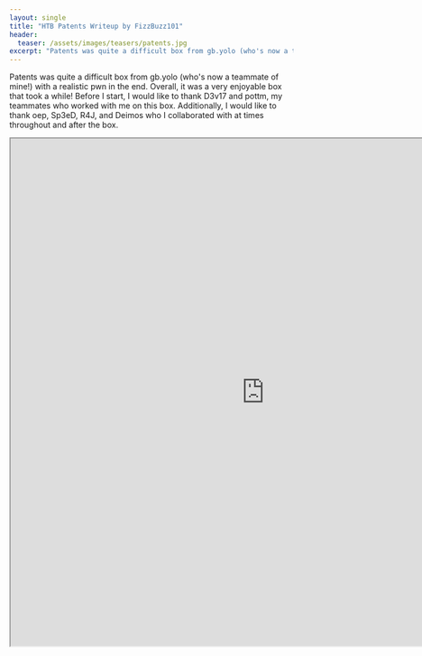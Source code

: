 ```yaml
---
layout: single
title: "HTB Patents Writeup by FizzBuzz101"
header:
  teaser: /assets/images/teasers/patents.jpg
excerpt: "Patents was quite a difficult box from gb.yolo (who's now a teammate of mine!) with a realistic pwn in the end.  Overall, it was a very enjoyable box that took a while!  Before I start, I would like to thank D3v17 and pottm, my teammates who worked with me on this box.  Additionally, I would like to thank oep, Sp3eD, R4J, and Deimos who I collaborated with at times throughout and after the box."
---
```


Patents was quite a difficult box from gb.yolo (who's now a teammate of mine!) with a realistic pwn in the end.  Overall, it was a very enjoyable box that took a while!  Before I start, I would like to thank D3v17 and pottm, my teammates who worked with me on this box.  Additionally, I would like to thank oep, Sp3eD, R4J, and Deimos who I collaborated with at times throughout and after the box.  

<iframe src='https://www.willsroot.io/2020/02/patents-hackthebox-writeup-password.html' width="900" height="900"></iframe>

